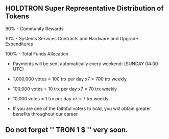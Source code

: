 ## HOLDTRON Super Representative Distribution of Tokens

90% - Community Rewards

10% - Systems Services Contracts and Hardware and Upgrade Expenditures

100% - Total Funds Allocation


* Payments will be sent automatically every weekend:
(SUNDAY 04:00 UTC)

* 1,000,000 votes = 100 trx per day x7 = 700 trx weekly

* 100,000 votes = 10 trx per day x7 = 70 trx weekly

* 10,000 votes = 1 trx per day x7 = 7 trx weekly

* If you are one of the faithful voters to hold, you will obtain greater benefits throughout our career.

## Do not forget '' TRON 1 $ '' very soon.


